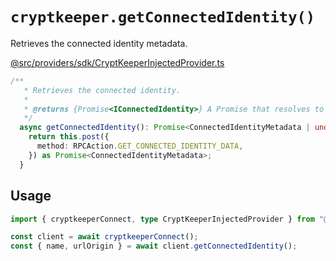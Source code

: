 # `cryptkeeper.getConnectedIdentity()`

Retrieves the connected identity metadata.

&#x20;[@src/providers/sdk/CryptKeeperInjectedProvider.ts](https://github.com/CryptKeeperZK/crypt-keeper-extension/blob/29b211bae48573f0212ce280fdcc2c4a5932394b/packages/providers/src/sdk/CryptKeeperInjectedProvider.ts#L186-L195)
```ts
/**
   * Retrieves the connected identity.
   *
   * @returns {Promise<IConnectedIdentity>} A Promise that resolves to the connected identity.
   */
  async getConnectedIdentity(): Promise<ConnectedIdentityMetadata | undefined> {
    return this.post({
      method: RPCAction.GET_CONNECTED_IDENTITY_DATA,
    }) as Promise<ConnectedIdentityMetadata>;
  }

```

## Usage

```ts
import { cryptkeeperConnect, type CryptKeeperInjectedProvider } from "@cryptkeeperzk/providers";

const client = await cryptkeeperConnect();
const { name, urlOrigin } = await client.getConnectedIdentity();
```